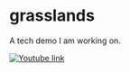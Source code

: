 # grasslands
A tech demo I am working on.

[![Youtube link](https://img.youtube.com/vi/RfeugkA2mNs/0.jpg)](https://www.youtube.com/watch?v=RfeugkA2mNs)
